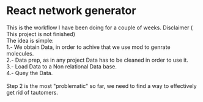 # React network generator

This is the workflow I have been doing for a couple of weeks. Disclaimer ( This project is not finished) <br>
The idea is simple: <br>
1.- We obtain Data, in order to achive that we use mod to genrate molecules. <br>
2.- Data prep, as in any project Data has to be cleaned in order to use it.  <br>
3.- Load Data to a Non relational Data base.  <br>
4.- Quey the Data. <br>
<br>
Step 2 is the most "problematic" so far, we need to find a way to effectively get rid of tautomers.

